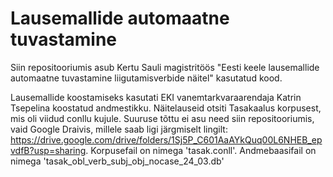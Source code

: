 # Lausemallide automaatne tuvastamine
Siin repositooriumis asub Kertu Sauli magistritöös "Eesti keele lausemallide automaatne tuvastamine liigutamisverbide näitel" kasutatud kood.

Lausemallide koostamiseks kasutati EKI vanemtarkvaraarendaja Katrin Tsepelina koostatud andmestikku. Näitelauseid otsiti Tasakaalus korpusest, mis oli viidud conllu kujule. 
Suuruse tõttu ei asu need siin repositooriumis, vaid Google Draivis, millele saab ligi järgmiselt lingilt: https://drive.google.com/drive/folders/1Sj5P_C601AaAYkQuq00L6NHEB_epvdfB?usp=sharing.
Korpusefail on nimega 'tasak.conll'.
Andmebaasifail on nimega 'tasak_obl_verb_subj_obj_nocase_24_03.db'

